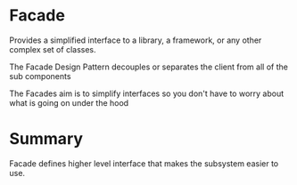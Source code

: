 # Facade

Provides a simplified interface to a library, a framework, or any other complex set of classes.

The Facade Design Pattern decouples or separates the client
from all of the sub components

The Facades aim is to simplify interfaces so you don't have
to worry about what is going on under the hood

# Summary
Facade defines higher level interface that makes the subsystem easier to use.